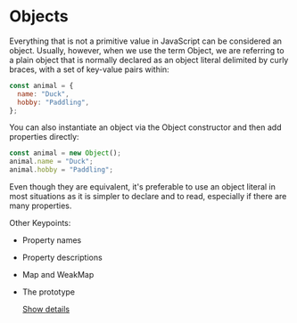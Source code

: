 # Objects

Everything that is not a primitive value in JavaScript can be considered an object. Usually, however, when we use the term Object, we are referring to a plain object that is normally declared as an object literal delimited by curly braces, with a set of key-value pairs within:

```javascript
const animal = {
  name: "Duck",
  hobby: "Paddling",
};
```

You can also instantiate an object via the Object constructor and then add properties directly:

```javascript
const animal = new Object();
animal.name = "Duck";
animal.hobby = "Paddling";
```

Even though they are equivalent, it's preferable to use an object literal in most situations as it is simpler to declare and to read, especially if there are many properties.

Other Keypoints:

- Property names
- Property descriptions
- Map and WeakMap
- The prototype

  [Show details](https://github.com/Andrey-Valciuc/clean_code/tree/main/principles/Objects/ObjectsDetailed)
